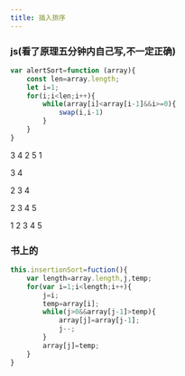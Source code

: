 ```yaml
---
title: 插入排序
---
```


###  js(看了原理五分钟内自己写,不一定正确)

```js
var alertSort=function (array){
	const len=array.length;
    let i=1;
    for(i;i<len;i++){
        while(array[i]<array[i-1]&&i>=0){
            swap(i,i-1)
        }
    }
}
```

3 4 2 5 1

3 4

2 3 4

2 3 4 5 

1 2 3 4 5

### 书上的

```js
this.insertionSort=fuction(){
    var length=array.length,j,temp;
    for(var i=1;i<length;i++){
        j=i;
        temp=array[i];
        while(j>0&&array[j-1]>temp){
            array[j]=array[j-1];
            j--;
        }
        array[j]=temp;
    }
}
```

